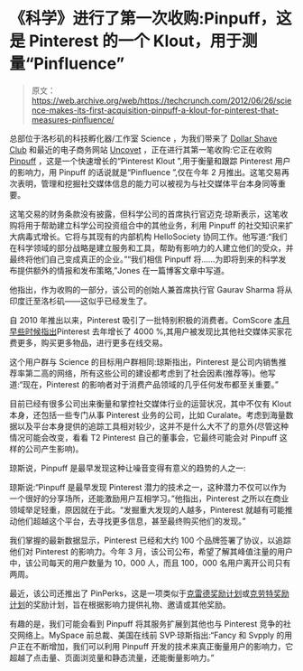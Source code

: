 # 《科学》进行了第一次收购:Pinpuff，这是 Pinterest 的一个 Klout，用于测量“Pinfluence”

> 原文：<https://web.archive.org/web/https://techcrunch.com/2012/06/26/science-makes-its-first-acquisition-pinpuff-a-klout-for-pinterest-that-measures-pinfluence/>

总部位于洛杉矶的科技孵化器/工作室 Science ，为我们带来了 [Dollar Shave Club](https://web.archive.org/web/20221206210035/https://beta.techcrunch.com/2012/03/06/dollar-shave-club/) 和最近的电子商务网站 [Uncovet](https://web.archive.org/web/20221206210035/https://beta.techcrunch.com/2012/06/12/ecommerce-recommendation-site-uncovet-wants-to-own-the-style-graph/#comment-box) ，正在进行其第一笔收购:它正在收购 [Pinpuff](https://web.archive.org/web/20221206210035/http://www.pinpuff.com/) ，这是一个快速增长的“Pinterest Klout ”,用于衡量和跟踪 Pinterest 用户的影响力，用 Pinpuff 的话说就是“Pinfluence ”,仅在今年 2 月推出。这笔交易再次表明，管理和挖掘社交媒体信息的能力可以被视为与社交媒体平台本身同等重要。

这笔交易的财务条款没有披露，但科学公司的首席执行官迈克·琼斯表示，这笔收购将用于帮助建立科学公司投资组合中的其他业务，利用 Pinpuff 的社交知识来扩大病毒式增长。它将与其现有的内部机构 HelloSociety 协同工作。他写道:“我们在科学领域的部分战略是建立服务和工具，帮助有影响力的人建立他们的受众，并最终将他们自己变成真正的企业。”“我们相信 Pinpuff 将……为即将到来的科学发布提供额外的情报和发布策略,”Jones 在一篇博客文章中写道。

他指出，作为收购的一部分，该公司的创始人兼首席执行官 Gaurav Sharma 将从印度迁至洛杉矶——这似乎已经发生了。

自 2010 年推出以来，Pinterest 吸引了一批特别积极的消费者。ComScore [本月早些时候指出](https://web.archive.org/web/20221206210035/https://beta.techcrunch.com/2012/06/14/comscore-us-internet-report-yoy-pinterest-up-4000-amazon-up-30-android-top-smartphone-more/)Pinterest 去年增长了 4000 %,其用户被发现比其他社交媒体买家花费更多，购买更多物品，进行更多在线交易。

这个用户群与 Science 的目标用户群相同:琼斯指出，Pinterest 是公司内销售推荐率第二高的网络，所有这些公司的建设都考虑到了社会因素(推荐等)。他写道:“现在，Pinterest 的影响者对于消费产品领域的几乎任何发布都至关重要。”

目前已经有很多公司出来衡量和掌控社交媒体行业的运营状况，其中不仅有 Klout 本身，还包括一些专门从事 Pinterest 业务的公司，比如 Curalate。考虑到海量数据以及平台本身提供的追踪工具相对较少，这并不是什么大不了的意外(尽管这种情况可能会改变，看看 T2 Pinterest 自己的董事会，它最终可能会对 Pinpuff 这样的公司产生影响)。

琼斯说，Pinpuff 是最早发现这种让噪音变得有意义的趋势的人之一:

琼斯说:“Pinpuff 是最早发现 Pinterest 潜力的技术之一，这种潜力不仅可以作为一个很好的分享场所，还能激励用户互相学习。”他指出，Pinterest 之所以在商业领域举足轻重，原因就在于此。“发掘重大发现的人越多，Pinterest 就越有可能推动他们超越这个平台，去寻找更多信息，甚至最终购买他们的发现。”

我们掌握的最新数据显示，Pinterest 已经和大约 100 个品牌签署了协议，以追踪他们对 Pinterest 的影响力。今年 3 月，该公司公布，希望了解其峰值注量的用户中，该公司每天的用户数量为 10，000 人，而且 100，000 名用户离开公司只有两周。

最近，该公司还推出了 PinPerks，这是一项类似于[克雷德奖励计划](https://web.archive.org/web/20221206210035/https://beta.techcrunch.com/2012/06/26/kred-rewards/)或[克劳特奖励计划](https://web.archive.org/web/20221206210035/https://beta.techcrunch.com/2012/03/05/klout-starts-rolling-out-perks-that-match-your-score-partners-with-gilt-for-discounts/)的奖励计划，旨在根据影响力提供礼物、邀请或其他奖励。

有趣的是，我们可能会看到 Pinpuff 将其服务扩展到其他也与 Pinterest 竞争的社交网络上。MySpace 前总裁、美国在线前 SVP·琼斯指出:“Fancy 和 Svpply 的用户正在不断增加，我们可以利用 Pinpuff 开发的技术来真正衡量用户的影响力，它超越了点击量、页面浏览量和静态流量，还能衡量影响力。”
